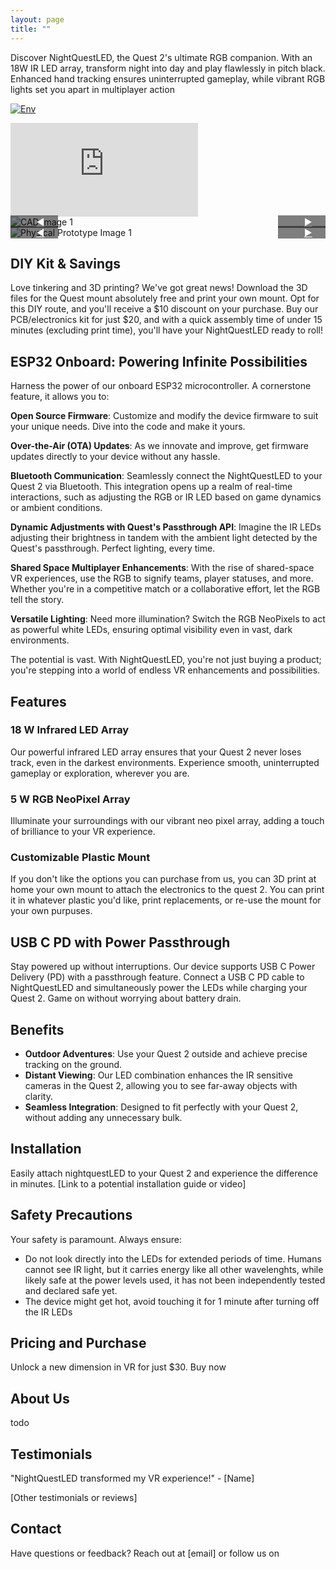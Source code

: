 ```yaml
---
layout: page
title: ""
---
```


Discover NightQuestLED, the Quest 2's ultimate RGB companion. With an 18W IR LED array, transform night into day and play flawlessly in pitch black. Enhanced hand tracking ensures uninterrupted gameplay, while vibrant RGB lights set you apart in multiplayer action

[![Env](img/NightQuestLED.png)](https://www.youtube.com/watch?v=A4pjTKo8AHs)

<iframe src="https://collaborate.shapr3d.com/v/-aIgoza8qoZAO932ojAa-" title="Shapr3D Webviewer" frameborder="0" allow="web-share; xr-spatial-tracking" loading="lazy" scrolling="no" referrerpolicy="origin-when-cross-origin" allowfullscreen></iframe>


<!-- Scoped Bootstrap Carousel Styles -->
<style>
.bootstrap-carousel-container .carousel {
    position: relative;
    display: block;
}
.bootstrap-carousel-container .carousel-inner {
    position: relative;
    overflow: hidden;
    width: 100%;
}
.bootstrap-carousel-container .carousel-item {
    position: relative;
    display: none;
    align-items: center;
    width: 100%;
    transition: transform 0.6s ease-in-out;
}
.bootstrap-carousel-container .carousel-item.active {
    display: block;
}
.bootstrap-carousel-container .carousel-control-prev,
.bootstrap-carousel-container .carousel-control-next {
    position: absolute;
    top: 50%;
    bottom: auto;
    z-index: 1;
    display: flex;
    align-items: center;
    justify-content: center;
    width: 15%;
    color: #fff;
    text-align: center;
    background: rgba(0, 0, 0, 0.5);
    transition: opacity 0.15s ease;
    transform: translateY(-50%);
}

.bootstrap-carousel-container .carousel-control-prev {
    left: 0;
}

.bootstrap-carousel-container .carousel-control-next {
    right: 0;
}
.bootstrap-carousel-container .carousel-control-prev:hover,
.bootstrap-carousel-container .carousel-control-next:hover {
    color: #fff;
    text-decoration: none;
    background: rgba(0, 0, 0, 0.9);
}
.bootstrap-carousel-container .carousel-control-prev-icon,
.bootstrap-carousel-container .carousel-control-next-icon {
    display: inline-block;
    width: 20px;
    height: 20px;
    background: no-repeat 50% / 100% 100%;
}
</style>

<div class="bootstrap-carousel-container">
    <!-- Carousel -->
    <div id="CADCarousel" class="carousel slide" data-ride="carousel">
        <div class="carousel-inner">
            <div class="carousel-item active">
                <img src="img/CADv2_0.PNG" alt="CAD Image 1" class="d-block w-100">
            </div>
            <div class="carousel-item">
                <img src="img/CADv2_1.PNG" alt="CAD Image 2" class="d-block w-100">
            </div>
            <div class="carousel-item">
                <img src="img/CADv2_2.PNG" alt="CAD Image 3" class="d-block w-100">
            </div>
            <div class="carousel-item">
                <img src="img/CADv2_3.PNG" alt="CAD Image 4" class="d-block w-100">
            </div>
            <div class="carousel-item">
                <img src="img/CADv2_4.PNG" alt="CAD Image 5" class="d-block w-100">
            </div>
        </div>
        <a class="carousel-control-prev" href="#CADCarousel" role="button" data-slide="prev">
            <span class="carousel-control-prev-icon" aria-hidden="true"></span>
            <span class="sr-only">◀️</span>
        </a>
        <a class="carousel-control-next" href="#CADCarousel" role="button" data-slide="next">
            <span class="carousel-control-next-icon" aria-hidden="true"></span>
            <span class="sr-only">▶️</span>
        </a>
    </div>
    <!-- Physical Prototype Carousel -->
    <div id="PhysicalProtoCarousel" class="carousel slide" data-ride="carousel">
        <div class="carousel-inner">
            <div class="carousel-item active">
                <img src="img/Physical_Prototype_v2_0.JPG" alt="Physical Prototype Image 1" class="d-block w-100">
            </div>
            <div class="carousel-item">
                <img src="img/Physical_Prototype_v2_1.JPG" alt="Physical Prototype Image 2" class="d-block w-100">
            </div>
        </div>
        <a class="carousel-control-prev" href="#PhysicalProtoCarousel" role="button" data-slide="prev">
            <span class="carousel-control-prev-icon" aria-hidden="true"></span>
            <span class="sr-only">◀️</span>
        </a>
        <a class="carousel-control-next" href="#PhysicalProtoCarousel" role="button" data-slide="next">
            <span class="carousel-control-next-icon" aria-hidden="true"></span>
            <span class="sr-only">▶️</span>
        </a>
    </div>


</div>

<!-- Add Bootstrap and jQuery JS for carousel functionality -->
<script src="https://ajax.googleapis.com/ajax/libs/jquery/3.5.1/jquery.min.js"></script>
<script src="https://maxcdn.bootstrapcdn.com/bootstrap/4.5.2/js/bootstrap.min.js"></script>


## DIY Kit & Savings
Love tinkering and 3D printing? We've got great news! Download the 3D files for the Quest mount absolutely free and print your own mount. Opt for this DIY route, and you'll receive a $10 discount on your purchase. Buy our PCB/electronics kit for just $20, and with a quick assembly time of under 15 minutes (excluding print time), you'll have your NightQuestLED ready to roll!

## ESP32 Onboard: Powering Infinite Possibilities
Harness the power of our onboard ESP32 microcontroller. A cornerstone feature, it allows you to:

**Open Source Firmware**: Customize and modify the device firmware to suit your unique needs. Dive into the code and make it yours.

**Over-the-Air (OTA) Updates**: As we innovate and improve, get firmware updates directly to your device without any hassle.

**Bluetooth Communication**: Seamlessly connect the NightQuestLED to your Quest 2 via Bluetooth. This integration opens up a realm of real-time interactions, such as adjusting the RGB or IR LED based on game dynamics or ambient conditions.

**Dynamic Adjustments with Quest's Passthrough API**: Imagine the IR LEDs adjusting their brightness in tandem with the ambient light detected by the Quest's passthrough. Perfect lighting, every time.

**Shared Space Multiplayer Enhancements**: With the rise of shared-space VR experiences, use the RGB to signify teams, player statuses, and more. Whether you're in a competitive match or a collaborative effort, let the RGB tell the story.

**Versatile Lighting**: Need more illumination? Switch the RGB NeoPixels to act as powerful white LEDs, ensuring optimal visibility even in vast, dark environments.

The potential is vast. With NightQuestLED, you're not just buying a product; you're stepping into a world of endless VR enhancements and possibilities.

## Features
### 18 W Infrared LED Array
Our powerful infrared LED array ensures that your Quest 2 never loses track, even in the darkest environments. Experience smooth, uninterrupted gameplay or exploration, wherever you are. 

### 5 W RGB NeoPixel Array
Illuminate your surroundings with our vibrant neo pixel array, adding a touch of brilliance to your VR experience.

### Customizable Plastic Mount
If you don't like the options you can purchase from us, you can 3D print at home your own mount to attach the electronics to the quest 2. You can print it in whatever plastic you'd like, print replacements, or re-use the mount for your own purpuses. 

## USB C PD with Power Passthrough
Stay powered up without interruptions. Our device supports USB C Power Delivery (PD) with a passthrough feature. Connect a USB C PD cable to NightQuestLED and simultaneously power the LEDs while charging your Quest 2. Game on without worrying about battery drain.

## Benefits
- **Outdoor Adventures**: Use your Quest 2 outside and achieve precise tracking on the ground.
- **Distant Viewing**: Our LED combination enhances the IR sensitive cameras in the Quest 2, allowing you to see far-away objects with clarity.
- **Seamless Integration**: Designed to fit perfectly with your Quest 2, without adding any unnecessary bulk.

## Installation
Easily attach nightquestLED to your Quest 2 and experience the difference in minutes. [Link to a potential installation guide or video]

## Safety Precautions
Your safety is paramount. Always ensure:
- Do not look directly into the LEDs for extended periods of time. Humans cannot see IR light, but it carries energy like all other wavelenghts, while likely safe at the power levels used, it has not been independently tested and declared safe yet. 
- The device might get hot, avoid touching it for 1 minute after turning off the IR LEDs

## Pricing and Purchase
Unlock a new dimension in VR for just $30. Buy now

## About Us
todo

## Testimonials
"NightQuestLED transformed my VR experience!" - [Name]

[Other testimonials or reviews]



## Contact
Have questions or feedback? Reach out at [email] or follow us on 
